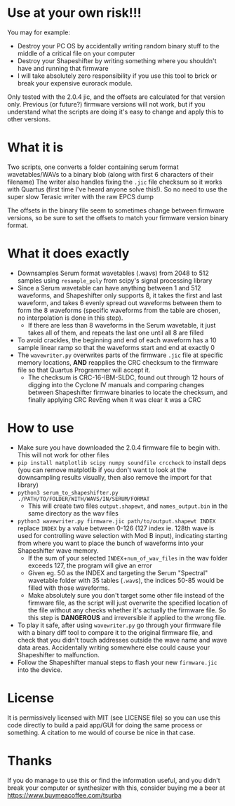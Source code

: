 # Use at your own risk!!! 
You may for example:
- Destroy your PC OS by accidentally writing random binary stuff to the middle of a critical file on your computer
- Destroy your Shapeshifter by writing something where you shouldn't have and running that firmware
- I will take absolutely zero responsibility if you use this tool to brick or break your expensive eurorack module.

Only tested with the 2.0.4 jic, and the offsets are calculated for that version only. Previous (or future?) firmware versions will not work, but if you understand what the scripts are doing it's easy to change and apply this to other versions.

# What it is
Two scripts, one converts a folder containing serum format wavetables/WAVs to a binary blob (along with first 6 characters of their filename)
The writer also handles fixing the `.jic` file checksum so it works with Quartus (first time I've heard anyone solve this!). So no need to use the super slow Terasic writer with the raw EPCS dump

The offsets in the binary file seem to sometimes change between firmware versions, so be sure to set the offsets to match your firmware version binary format.

# What it does exactly
- Downsamples Serum format wavetables (.wavs) from 2048 to 512 samples using `resample_poly` from scipy's signal processing library
- Since a Serum wavetable can have anything between 1 and 512 waveforms, and Shapeshifter only supports 8, it takes the first and last waveform, and takes 6 evenly spread out waveforms between them to form the 8 waveforms (specific waveforms from the table are chosen, no interpolation is done in this step).
  - If there are less than 8 waveforms in the Serum wavetable, it just takes all of them, and repeats the last one until all 8 are filled
- To avoid crackles, the beginning and end of each waveform has a 10 sample linear ramp so that the waveforms start and end at exactly 0
- The `wavewriter.py` overwrites parts of the firmware `.jic` file at specific memory locations, **AND** reapplies the CRC checksum to the firmware file so that Quartus Programmer will accept it.
  - The checksum is CRC-16-IBM-SLDC, found out through 12 hours of digging into the Cyclone IV manuals and comparing changes between Shapeshifter firmware binaries to locate the checksum, and finally applying CRC RevEng when it was clear it was a CRC


# How to use
- Make sure you have downloaded the 2.0.4 firmware file to begin with. This will not work for other files
- `pip install matplotlib scipy numpy soundfile crccheck` to install deps (you can remove matplotlib if you don't want to look at the downsampling results visually, then also remove the import for that library)
- `python3 serum_to_shapeshifter.py ./PATH/TO/FOLDER/WITH/WAVS/IN/SERUM/FORMAT`
  - This will create two files `output.shapewt`, and `names_output.bin` in the same directory as the wav files
- `python3 wavewriter.py firmware.jic path/to/output.shapewt INDEX` replace `INDEX` by a value between 0-126 (127 index ie. 128th wave is used for controlling wave selection with Mod B input), indicating starting from where you want to place the bunch of waveforms into your Shapeshifter wave memory.
  - If the sum of your selected `INDEX`+`num_of_wav_files` in the wav folder exceeds 127, the program will give an error
  - Given eg. 50 as the INDEX and targeting the Serum "Spectral" wavetable folder with 35 tables (`.wav`s), the indices 50-85 would be filled with those waveforms.
  - Make absolutely sure you don't target some other file instead of the firmware file, as the script will just overwrite the specified location of the file without any checks whether it's actually the firmware file. So this step is **DANGEROUS** and irreversible if applied to the wrong file.
- To play it safe, after using `wavewriter.py` go through your firmware file with a binary diff tool to compare it to the original firmware file, and check that you didn't touch addresses outside the wave name and wave data areas. Accidentally writing somewhere else could cause your Shapeshifter to malfunction.
- Follow the Shapeshifter manual steps to flash your new `firmware.jic` into the device.

# License 
It is permissively licensed with MIT (see LICENSE file) so you can use this code directly to build a paid app/GUI for doing the same process or something. A citation to me would of course be nice in that case.

# Thanks
If you do manage to use this or find the information useful, and you didn't break your computer or synthesizer with this, consider buying me a beer at https://www.buymeacoffee.com/tsurba
